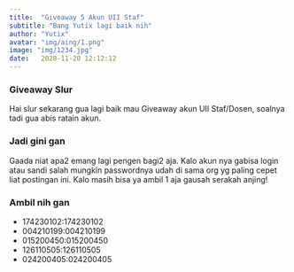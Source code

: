 ```yaml
---
title:  "Giveaway 5 Akun UII Staf"
subtitle: "Bang Yutix lagi baik nih"
author: "Yutix"
avatar: "img/aing/1.png"
image: "img/1234.jpg"
date:   2020-11-20 12:12:12
---
```


### Giveaway Slur
Hai slur sekarang gua lagi baik mau Giveaway akun UII Staf/Dosen, soalnya tadi gua abis ratain akun.

### Jadi gini gan
Gaada niat apa2 emang lagi pengen bagi2 aja. Kalo akun nya gabisa login atau sandi salah mungkin passwordnya udah di sama org yg paling cepet liat postingan ini. Kalo masih bisa ya ambil 1 aja gausah serakah anjing!

### Ambil nih gan
- 174230102:174230102
- 004210199:004210199
- 015200450:015200450
- 126110505:126110505
- 024200405:024200405
